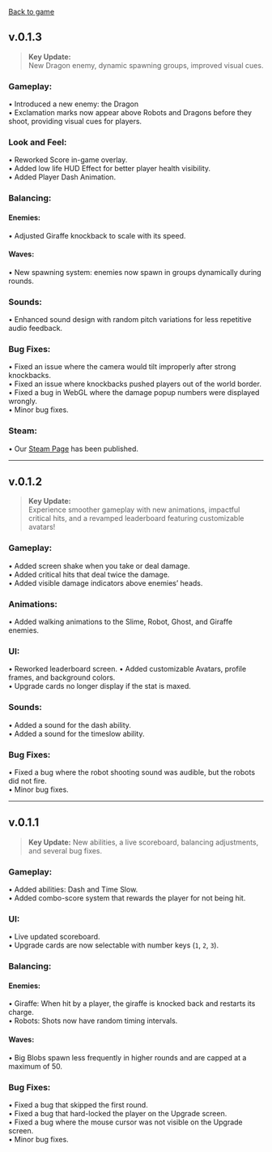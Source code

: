[Back to game](https://cavemanhitsgiraffeinacar.github.io/)
## v.0.1.3
> **Key Update:**  
> New Dragon enemy, dynamic spawning groups, improved visual cues.
### Gameplay:
• Introduced a new enemy: the Dragon  
• Exclamation marks now appear above Robots and Dragons before they shoot, providing visual cues for players.
### Look and Feel:
• Reworked Score in-game overlay.  
• Added low life HUD Effect for better player health visibility.   
• Added Player Dash Animation. 
### Balancing:
#### Enemies:
• Adjusted Giraffe knockback to scale with its speed.
#### Waves:
• New spawning system: enemies now spawn in groups dynamically during rounds.
### Sounds:
• Enhanced sound design with random pitch variations for less repetitive audio feedback.
### Bug Fixes:
• Fixed an issue where the camera would tilt improperly after strong knockbacks.  
• Fixed an issue where knockbacks pushed players out of the world border.  
• Fixed a bug in WebGL where the damage popup numbers were displayed wrongly.  
• Minor bug fixes.
### Steam:
• Our [Steam Page](https://store.steampowered.com/app/3381780/Caveman_hits_Giraffe_in_a_Car/) has been published.

---

## v.0.1.2
> **Key Update:**  
> Experience smoother gameplay with new animations, impactful critical hits, and a revamped leaderboard featuring customizable avatars!

### Gameplay:
• Added screen shake when you take or deal damage.  
• Added critical hits that deal twice the damage.  
• Added visible damage indicators above enemies’ heads.

### Animations:
• Added walking animations to the Slime, Robot, Ghost, and Giraffe enemies.

### UI:
• Reworked leaderboard screen.
• Added customizable Avatars, profile frames, and background colors.  
• Upgrade cards no longer display if the stat is maxed.

### Sounds:
• Added a sound for the dash ability.  
• Added a sound for the timeslow ability.

### Bug Fixes:
• Fixed a bug where the robot shooting sound was audible, but the robots did not fire.  
• Minor bug fixes.

---

## v.0.1.1

> **Key Update:**
> New abilities, a live scoreboard, balancing adjustments, and several bug fixes.

### Gameplay:
• Added abilities: Dash and Time Slow.  
• Added combo-score system that rewards the player for not being hit.

### UI:
• Live updated scoreboard.  
• Upgrade cards are now selectable with number keys (`1`, `2`, `3`).

### Balancing:

#### Enemies:
• Giraffe: When hit by a player, the giraffe is knocked back and restarts its charge.  
• Robots: Shots now have random timing intervals.

#### Waves:
• Big Blobs spawn less frequently in higher rounds and are capped at a maximum of 50.

### Bug Fixes:
• Fixed a bug that skipped the first round.  
• Fixed a bug that hard-locked the player on the Upgrade screen.    
• Fixed a bug where the mouse cursor was not visible on the Upgrade screen.    
• Minor bug fixes.
